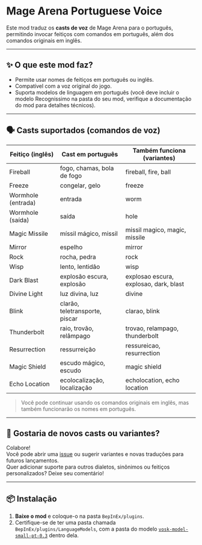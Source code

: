 # Mage Arena Portuguese Voice

Este mod traduz os **casts de voz** de Mage Arena para o português, permitindo invocar feitiços com comandos em português, além dos comandos originais em inglês.

---

## ✨ **O que este mod faz?**

- Permite usar nomes de feitiços em português ou inglês.
- Compatível com a voz original do jogo.
- Suporta modelos de linguagem em português (você deve incluir o modelo Recognissimo na pasta do seu mod, verifique a documentação do mod para detalhes técnicos).

---

## 🗣️ **Casts suportados (comandos de voz)**

| Feitiço (inglês)       | Cast em português                       | Também funciona (variantes)                                     |
|------------------------|----------------------------------------|------------------------------------------------------------------|
| Fireball               | fogo, chamas, bola de fogo              | fireball, fire, ball                                            |
| Freeze                 | congelar, gelo                          | freeze                                                          |
| Wormhole (entrada)     | entrada                                 | worm                                                            |
| Wormhole (saída)       | saída                                   | hole                                                            |
| Magic Missile          | míssil mágico, missil                   | missil magico, magic, missile                                   |
| Mirror                 | espelho                                 | mirror                                                          |
| Rock                   | rocha, pedra                            | rock                                                            |
| Wisp                   | lento, lentidão                         | wisp                                                            |
| Dark Blast             | explosão escura, explosão               | explosao escura, explosao, dark, blast                          |
| Divine Light           | luz divina, luz                         | divine                                                          |
| Blink                  | clarão, teletransporte, piscar          | clarao, blink                                                   |
| Thunderbolt            | raio, trovão, relâmpago                 | trovao, relampago, thunderbolt                                  |
| Resurrection           | ressurreição                            | ressureicao, resurrection                                       |
| Magic Shield           | escudo mágico, escudo                   | magic shield                                                    |
| Echo Location          | ecolocalização, localização             | echolocation, echo location                                     |

> Você pode continuar usando os comandos originais em inglês, mas também funcionarão os nomes em português.

---

## 💬 **Gostaria de novos casts ou variantes?**

Colabore!  
Você pode abrir uma [issue](https://github.com/S3B4S5C/MageArenaPortugueseVoiceMod/issues) ou sugerir variantes e novas traduções para futuros lançamentos.  
Quer adicionar suporte para outros dialetos, sinônimos ou feitiços personalizados? Deixe seu comentário!

---

## 📦 **Instalação**

1. **Baixe o mod** e coloque-o na pasta `BepInEx/plugins`.
2. Certifique-se de ter uma pasta chamada `BepInEx/plugins/LanguageModels`, com a pasta do modelo [`vosk-model-small-pt-0.3`](https://alphacephei.com/vosk/models/vosk-model-small-pt-0.3.zip) dentro dela.
